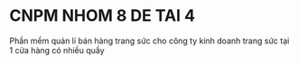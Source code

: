 # CNPM NHOM 8 DE TAI 4
Phần mềm quản lí bán hàng trang sức cho công ty kinh doanh trang sức tại 1 cửa hàng có nhiều quầy 

